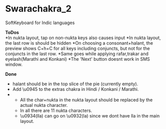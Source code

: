 Swarachakra_2
=============

SoftKeyboard for Indic languages


<b>ToDos</b>
<br/>
*In nukta layout, tap on non-nukta keys also causes input
*In nukta layout, the last row is should be hidden
*On choosing a consonant+halant, the preview shows C+h+C for all keys including conjuncts, but not for the conjuncts in the last row.
*Same goes while applying rafar,trakar and eyelash(Marathi and Konkani)
*The 'Next' button doesnt work in SMS window.


<b>Done</b>
* halant should be in the top slice of the pie (currently empty).
* Add \u0945 to the extras chakra in Hindi / Konkani / Marathi.
* * All the char+nukta in the nukta layout should be replaced by the actual nukta character.
  * In all there are 11 nukta characters.
  * \u0934(lla) can go on \u0932(la) since we dont have lla in the main layout.
